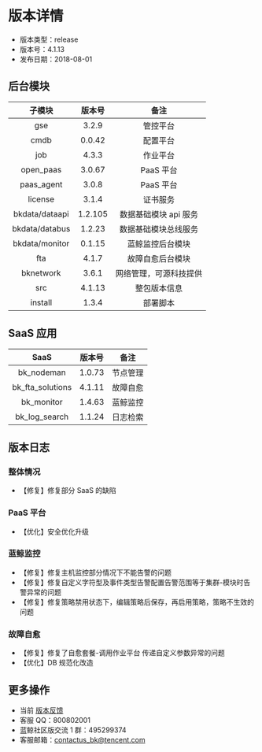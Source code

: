 # 版本详情

- 版本类型：release
- 版本号：4.1.13
- 发布日期：2018-08-01


## 后台模块

|     子模块     | 版本号  |          备注          |
|:--------------:|:-------:|:----------------------:|
|      gse       |  3.2.9  |        管控平台        |
|      cmdb      | 0.0.42  |        配置平台        |
|      job       |  4.3.3  |        作业平台        |
|   open_paas    | 3.0.67 |        PaaS 平台        |
|   paas_agent   |  3.0.8  |        PaaS 平台        |
|    license     |  3.1.4  |        证书服务        |
| bkdata/dataapi | 1.2.105 |  数据基础模块 api 服务   |
| bkdata/databus | 1.2.23  |  数据基础模块总线服务  |
| bkdata/monitor | 0.1.15  |    蓝鲸监控后台模块    |
|      fta       |  4.1.7  |    故障自愈后台模块    |
|   bknetwork    |  3.6.1  | 网络管理，可源科技提供 |
|      src       | 4.1.13  |      整包版本信息      |
|    install     |    1.3.4   |        部署脚本        |

## SaaS 应用

|       SaaS       | 版本号 |   备注   |
|:----------------:|:------:|:--------:|
|    bk_nodeman    | 1.0.73 | 节点管理 |
| bk_fta_solutions | 4.1.11 | 故障自愈 |
|    bk_monitor    | 1.4.63 | 蓝鲸监控 |
|  bk_log_search   | 1.1.24 | 日志检索 |

## 版本日志

### 整体情况

- 【修复】修复部分 SaaS 的缺陷

### PaaS 平台

- 【优化】安全优化升级

### 蓝鲸监控

- 【修复】修复主机监控部分情况下不能告警的问题
- 【修复】修复自定义字符型及事件类型告警配置告警范围等于集群-模块时告警异常的问题
- 【修复】修复策略禁用状态下，编辑策略后保存，再启用策略，策略不生效的问题

### 故障自愈

- 【修复】修复了自愈套餐-调用作业平台 传递自定义参数异常的问题
- 【优化】DB 规范化改造


## 更多操作

- 当前 [版本反馈](http://bk.tencent.com/s-mart/community)
- 客服 QQ：800802001
- 蓝鲸社区版交流 1 群：495299374
- 客服邮箱：contactus_bk@tencent.com
